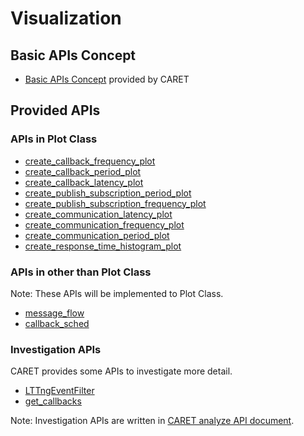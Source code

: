 # Visualization

## Basic APIs Concept

- [Basic APIs Concept](./basic_api_concept.md) provided by CARET

## Provided APIs

### APIs in Plot Class

- [create_callback_frequency_plot](./visualization_api/execution_frequency.md#execution-frequency)
- [create_callback_period_plot](./visualization_api/execution_frequency.md#period)
- [create_callback_latency_plot](./visualization_api/execution_frequency.md#latency)
- [create_publish_subscription_period_plot](./visualization_api/pub_sub_information)
- [create_publish_subscription_frequency_plot](./visualization_api/pub_sub_information)
- [create_communication_latency_plot](./visualization_api/communication_information)
- [create_communication_frequency_plot](./visualization_api/communication_information )
- [create_communication_period_plot](./visualization_api/communication_information)
- [create_response_time_histogram_plot](./)

### APIs in other than Plot Class

Note: These APIs will be implemented to Plot Class.

- [message_flow](./visualization_api/message_flow.md)
- [callback_sched](./visualization_api/callback_scheduling_visualization.md)


### Investigation APIs

CARET provides some APIs to investigate more detail.

- [LTTngEventFilter](./investigation_api/lttng_event_filter.md)
- [get_callbacks](./investigation_api/investigate_behavior.md)

Note: Investigation APIs are written in [CARET analyze API document](https://tier4.github.io/CARET_analyze/).